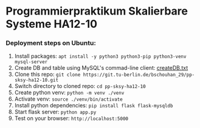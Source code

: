 # Programmierpraktikum Skalierbare Systeme HA12-10
### Deployment steps on Ubuntu:
1. Install packages: `apt install -y python3 python3-pip python3-venv mysql-server`
2. Create DB and table using MySQL's commad-line client: [createDB.txt](./createDB.txt)
3. Clone this repo: `git clone https://git.tu-berlin.de/bschouhan_29/pp-sksy-ha12-10.git`
4. Switch directory to cloned repo: `cd pp-sksy-ha12-10`
5. Create python venv: `python -m venv ./venv`
6. Activate venv: `source ./venv/bin/activate`
7. Install python dependencies: `pip install flask flask-mysqldb`
8. Start flask server: `python app.py`
9. Test on your browser: `http://localhost:5000`